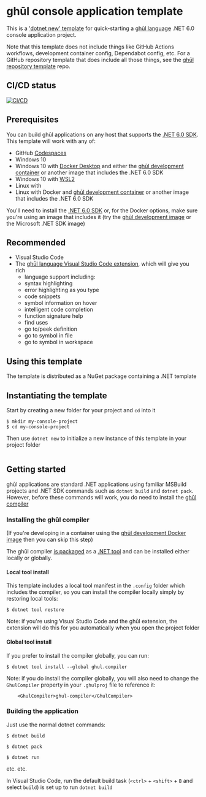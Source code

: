 # ghūl console application template

This is a ['dotnet new' template](https://docs.microsoft.com/en-us/dotnet/core/tools/custom-templates) for quick-starting a [ghūl language](https://ghul.io) .NET 6.0 console application project.

Note that this template does not include things like GitHub Actions workflows, development container config, Dependabot config, etc. For a GitHub repository template that does include all those things, see the [ghūl repository template](https://github.com/degory/ghul-repository-template) repo.


## CI/CD status

 [![CI/CD](https://github.com/degory/ghul-console-template/workflows/CI/CD/badge.svg?branch=main)](https://github.com/degory/ghul-application-template/actions?query=workflow%3ACI%2FCD)

## Prerequisites

You can build ghūl applications on any host that supports the [.NET 6.0 SDK](https://dotnet.microsoft.com/download/dotnet/6.0). This template will work with any of:
- GitHub [Codespaces](https://github.com/features/codespaces)
- Windows 10
- Windows 10 with [Docker Desktop](https://www.docker.com/products/docker-desktop) and either the [ghūl development container](https://hub.docker.com/r/ghul/devcontainer/tags) or another image that includes the .NET 6.0 SDK
- Windows 10 with [WSL2](https://docs.microsoft.com/en-us/windows/wsl/install-win10)  
- Linux with
- Linux with Docker and [ghūl development container](https://hub.docker.com/r/ghul/devcontainer/tags) or another image that includes the .NET 6.0 SDK

You'll need to install the [.NET 6.0 SDK](https://dotnet.microsoft.com/download/dotnet/6.0) or, for the Docker options, make sure you're using an image that includes it (try the [ghūl development image](https://hub.docker.com/r/ghul/devcontainer/tags) or the Microsoft .NET SDK image)

## Recommended

- Visual Studio Code
- The [ghūl language Visual Studio Code extension](https://marketplace.visualstudio.com/items?itemName=degory.ghul), which will give you rich
  - language support including:
  - syntax highlighting
  - error highlighting as you type
  - code snippets
  - symbol information on hover
  - intelligent code completion
  - function signature help
  - find uses
  - go to/peek definition
  - go to symbol in file
  - go to symbol in workspace

## Using this template

The template is distributed as a NuGet package containing a .NET template



## Instantiating the template

Start by creating a new folder for your project and `cd` into it

```
$ mkdir my-console-project
$ cd my-console-project
```

Then use `dotnet new` to initialize a new instance of this template in your project folder

```

```

## Getting started  

ghūl applications are standard .NET applications using familiar MSBuild projects and .NET SDK commands such as `dotnet build` and `dotnet pack`. However, before these commands will work, you do need to install the [ghūl compiler](https://www.nuget.org/packages/ghul.compiler/)

### Installing the ghūl compiler

(If you're developing in a container using the [ghūl development Docker image](https://hub.docker.com/r/ghul/devcontainer/tags) then you can skip this step)

The ghūl compiler [is packaged](https://www.nuget.org/packages/ghul.compiler/) as a [.NET tool](https://docs.microsoft.com/en-us/dotnet/core/tools/global-tools) and can be installed either locally or globally.

#### Local tool install

This template includes a local tool manifest in the `.config` folder which includes the compiler, so you can install the compiler locally simply by restoring local tools:

```
$ dotnet tool restore
```

Note: if you're using Visual Studio Code and the ghūl extension, the  extension will do this for you automatically when you open the project folder

#### Global tool install

If you prefer to install the compiler globally, you can run:

```
$ dotnet tool install --global ghul.compiler
```

Note: if you do install the compiler globally, you will also need to change the `GhulCompiler` property in your `.ghulproj` file to reference it:

```
    <GhulCompiler>ghul-compiler</GhulCompiler>
```

### Building the application

Just use the normal dotnet commands:

```
$ dotnet build
```
```
$ dotnet pack
```
```
$ dotnet run
```

etc. etc.

In Visual Studio Code, run the default build task (`<ctrl>` + `<shift>` + `B` and select `build`) is set up to run `dotnet build`

